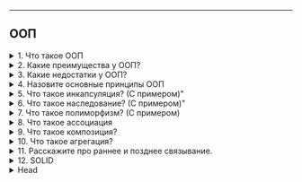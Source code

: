 
---

## ООП 

<details>
        <summary> 1. Что такое ООП</summary>

**ООП** (`объектно-ориентированное программирование`) — это парадигма программирования, 
основанная на использовании **объектов**, которые объединяют данные и **методы** для их обработки. 

Основные принципы: 
* **инкапсуляция**, 
* **наследование**, 
* **полиморфизм** и 
* **абстракция**.

```text

***** из методички *****
"ООП" - методология программирования, основанная на представлении программы в виде совокупности объектов, 
каждый из которых является экземпляром определенного класса, а классы образуют иерархию наследования.

Согласно парадигме ООП программа состоит из объектов, обменивающихся сообщениями. Объекты могут обладать состоянием, 
единственный способ изменить состояние объекта - передать ему сообщение,  в ответ на которое, 
объект может изменить собственное состояние.

Класс — это описание еще не созданного объекта, как бы общий шаблон, состоящий из полей, методов и конструктора, 
а объект – экземпляр класса, созданный на основе этого описания."
```
</details>



<details>
        <summary>2. Какие преимущества у ООП?</summary>

> * **Читаемость** – код структурирован, легче понимать назначения функций.
> 
> * **Быстрая разработка** – удобное создание и использование объектов.
> 
> * **Масштабируемость** – проще реализовать сложный функционал.
> 
> * **Минимизация дублирования** – повторяющийся код выносится в классы.

```text
***** из методички *****
 * Легко читается - не нужно выискивать в коде функции и выяснять, за что они отвечают
 * Быстро пишется - можно быстро создать сущности, с которыми должна работать программа.
 * Простота реализации большого функционала - т.к. на написание кода уходит меньше времени, 
можно гораздо быстрее создать приложение с множеством возможностей
 * Меньше повторений кода - не нужно писать однотипные функции для разных сущностей
```
</details>



<details>
        <summary>3. Какие недостатки у ООП?</summary>

> * **Повышенное потребление ресурсов** – дополнительные абстракции снижают производительность.
> 
> * **Сложность освоения** – требует больше времени на изучение.
> 
> * **Избыточность кода** – из-за классов и объектов программа может становиться громоздкой.
> 

```text
***** из методички *****
* Меньше повторений кода - не нужно писать однотипные функции для разных сущностей
* Снижает производительность - многие вещи технически реализованы иначе, поэтому они используют больше ресурсов.
* Сложно начать - парадигма ООП сложнее функционального программирования, поэтому на старт уходит больше времени
```
</details>



<details>
        <summary>4. Назовите основные принципы ООП</summary>

> * **Инкапсуляция** – скрытие деталей реализации и управление доступом.
>
> * **Наследование** – создание новых классов на основе существующих.
>
> * **Полиморфизм** – единый интерфейс для разных типов объектов.
>
> * **Абстракция** – выделение ключевых характеристик и скрытие несущественных деталей.
> 

```text
***** из методички *****
Инкапсуляция
Наследование 
Полиморфизм
```
</details>



<details>
        <summary>5. Что такое инкапсуляция? (С примером)"</summary>

**Инкапсуляция** – объединение **данных** и **методов**, работающих с ними, в **одном** объекте, 
что защищает их от внешнего вмешательства и ошибок. 

Это позволяет изменять внутренности класса 
без влияния на его использование снаружи.

```text
***** из методички *****
Свойство системы, которое объединяет данные и методы, манипулирующие этими данными, 
а также защищает и то, и другое от внешнего вмешательства или неправильного использования. 

Инкапсуляция - это объединение данных и методов работы с этими данными в одной упаковке («капсуле»). 

Чтобы малейшее изменение в классе не влекло за собой изменение внешнего поведения класса
```
</details>



<details>
        <summary>6. Что такое наследование? (С примером)"</summary>

**Наследование** – возможность создания **нового** класса на основе **существующего**,   
при этом новый класс может **наследовать** его свойства и методы, 
**расширяя** или **изменяя** их.

```text
***** из методички *****
Свойство системы, которое позволяет описать новый класс 
на основе уже существующего с частично или полностью заимствованной функциональностью.
```
</details>



<details>
        <summary>7. Что такое полиморфизм? (С примером)</summary>

**Полиморфизм** – способность использовать объекты с **одинаковым интерфейсом**, 
не зная их точного **типа** и **внутренней структуры**.    
Это упрощает код, позволяя выполнять **одинаковые** действия с **разными** объектами. 

**Полиморфизм** бывает:

* **Динамическим** (_переопределение_) – поведение объектов меняется в зависимости от их **типа**.
* **Статическим** (_перегрузка_) – **одна** функция работает с **разными** типами данных.
Он позволяет изменять поведение объектов, даже если они обращаются через общий интерфейс.

_Полиморфная **переменная**, это переменная, которая может принимать значения разных типов,   
а полиморфная **функция**, это функция у которой хотя бы один аргумент является полиморфной переменной._

```text
***** из методички *****
"Полиморфизм – это свойство системы использовать объекты с одинаковым интерфейсом 
без информации о типе и внутренней структуре объекта.

Преимуществом полиморфизма является то, что он помогает снижать сложность программ, 
разрешая использование одного и того же интерфейса для задания единого набора действий. 
Выбор же конкретного действия, в зависимости от ситуации, возлагается на компилятор языка программирования. 
Отсюда следует ключевая особенность полиморфизма - использование объекта производного класса, 
вместо объекта базового (потомки могут изменять родительское поведение, даже если обращение к ним 
будет производиться по ссылке родительского типа).

Полиморфизм бывает динамическим (переопределение) и статическим (перегрузка).

Полиморфная переменная, это переменная, которая может принимать значения разных типов, 
а полиморфная функция, это функция у которой хотя бы один аргумент является полиморфной переменной. 

Выделяют два вида полиморфных функций:

* ad hoc, функция ведет себя по разному для разных типов аргументов 
(например, функция draw() — рисует по разному фигуры разных типов);

* параметрический, функция ведет себя одинаково для аргументов разных типов 
(например, функция add() — одинаково кладет в контейнер элементы разных типов)."
```
</details>



<details>
        <summary>8. Что такое ассоциация</summary>

**Ассоциация** – это связь между объектами двух классов, позволяющая им взаимодействовать друг с другом. 
Объекты могут **ссылаться** друг на друга, но при этом остаются **независимыми**.

**Разновидности ассоциации**:

* **Агрегация** – слабая связь, где один объект **может** существовать без другого (_например, команда и игрок_).
* **Композиция** – сильная связь, где один объект **не может** существовать без другого (_например, дом и комнаты_).

![ассоциация](/ITM/ITM01_Core1/imgs/2025-03-03_18-56-51.png)

```text
***** из методички *****
Есть два типа связи между объектами: ассоциация, которая делится на композицию и агрегацию, и наследование.
Ассоциация - обозначает связь между объектами. Например, игрок играет в определенной команде.

Ассоциация означает, что объекты двух классов могут ссылаться один на другой, 
иметь некоторую связь между друг другом. Например Менеджер может выписать Счет. 
Соответственно возникает ассоциация между Менеджером и Счетом. 
Еще пример — Преподаватель и Студент — т.е. какой-то Студент учится у какого-то Преподавателя. 
Ассоциация и есть описание связи между двумя объектами. Студент учится у Преподавателя. 
Идея достаточно простая — два объекта могут быть связаны между собой и это надо как-то описать.

http://java-course.ru/begin/relations/
```
    [ссылка](http://java-course.ru/begin/relations/")
</details>



<details>
        <summary>9. Что такое композиция?</summary>

**Композиция** – это **жесткая** связь между объектами, где один объект является **неотъемлемой** частью другого 
и **не может** существовать отдельно.

Главные характеристики:

* **Зависимость жизненного цикла**: при удалении главного объекта удаляется и зависимый.
* **Полное управление**: главный объект создает и контролирует подчиненный.

**Пример**: _автомобиль и его двигатель – двигатель принадлежит конкретному автомобилю и уничтожается вместе с ним._

```text
***** из методички *****
Композиция — еще более «жесткое отношение, когда объект не только является частью другого объекта, 
но и вообще не может принадлежат еще кому-то. Например Машина и Двигатель. 
Хотя двигатель может быть и без машины, но он вряд ли сможет быть в двух или трех машинах одновременно. 
В отличии от студента, который может входить и в другие группы тоже. 

Например, в класс автомобиля содержит объект класса электрического двигателя:"
"public class ElectricEngine{ }
 
public class Car {
    ElectricEngine engine;
    public Car()
    {
        engine = new ElectricEngine();
    }
}"
При этом класс автомобиля полностью управляет жизненным циклом объекта двигателя. 
При уничтожении объекта автомобиля в области памяти вместе с ним будет уничтожен и объект двигателя. 
И в этом плане объект автомобиля является главным, а объект двигателя - зависимой.
```
</details>



<details>
        <summary>10. Что такое агрегация?</summary>

**Агрегация** – это **слабая** связь между объектами, где один объект **может** существовать независимо от другого.

Главные особенности:

* Отношение "**имеет**" (_HAS-A_), но **без** жесткой зависимости.
* Зависимый объект может принадлежать **нескольким** владельцам или существовать отдельно.

**Пример**: _университет и студенты – студент может учиться в университете, но остается самостоятельной сущностью._

```text
***** из методички *****
Агрегация определяет отношение HAS A, но связь слабее чем в композиции, т.к. обьекты равноправны.
```
</details>



<details>
        <summary>11. Расскажите про раннее и позднее связывание.</summary>

**Раннее и позднее связывание** относятся к моменту, когда устанавливается связь 
между **вызовом метода** и его **реализацией**.

* **Раннее связывание** (_early binding_) – происходит на этапе **компиляции**.    
Метод известен компилятору, и связь с ним устанавливается заранее.    
Применяется для статических, приватных и финальных методов, а также перегрузок.

* **Позднее связывание** (_late binding_) – устанавливается во время **выполнения** программы.    
Компилятор **не может** заранее определить, какой метод будет вызван.     
Это используется для **переопределенных методов**, а также через **рефлексию**.

При **раннем** связывании используется **тип** переменной,    
а при **позднем** — конкретный **объект**.

```text
***** из методички *****
Связывание есть наличие связи между вызываемым методом программы и написанным кодом.

Ранее связывание
Если метод известен компилятору, то происходит ранее связывание на этапе компиляции (early binding), 
также называют статическим связыванием.

Позднее связывание (late binding) - вызов метода возможен только во время выполнения, 
т.к. у компилятора нет информации, чтобы проверить корректность такого вызова. 
В java это возможно при помощи рефлексии.

Статическое связывание используется для final, перегруженных, приватных, статических методов, 
в то время как динамическое связывание используется для разрешения переопределенных методов. 
Все абстрактные методы разрешаются при помощи динамического связывания.

В случае статического связывания используются не конкретные объекты, а информация о типе, 
то есть используется тип ссылочной переменной. 
С другой стороны, при динамическом связывании для нахождения нужного метода используется конкретный объект.
```
</details>



<details>
        <summary>12. SOLID</summary>

> **SOLID** – акроним, представляющий пять принципов объектно-ориентированного проектирования:
>
> * **S (Single Responsibility Principle)** – принцип единственной ответственности: класс должен решать 
только одну задачу, что облегчает модификацию и тестирование.
> 
> * **O (Open/Closed Principle)** – принцип открытости/закрытости: классы должны быть открыты 
для расширения, но закрыты для модификации.
> 
> * **L (Liskov Substitution Principle)** – принцип подстановки Барбары Лисков: объекты наследников 
должны заменять объекты базового класса без изменения поведения программы.
> 
> * **I (Interface Segregation Principle)** – принцип разделения интерфейса: лучше использовать 
несколько специализированных интерфейсов, чем один универсальный.
> 
> * **D (Dependency Inversion Principle)** – принцип инверсии зависимостей: модули должны зависеть 
от абстракций, а не от конкретных реализаций.
> 

Эти принципы помогают создавать гибкий, расширяемый и легко поддерживаемый код.

```text
***** из методички *****
SOLID — это акроним, образованный из заглавных букв первых пяти принципов ООП и проектирования. 

S(Single Responsibility Principle) - принцип единственной ответственности - каждый класс выполняет лишь одну 
задачу. 
Легкая модификация в будущем, простое тестирование, класс не имеет зависимостей на другие классы.

O(Open Closed Principle) - принцип открытости/закрытости - программные сущности открыты для расширения 
и закрыты для модификации.
Чтобы не сломать логику в классе-родителе, мы унаследуемся от него и реализуем что-то своё, 
и используем свой класс.

L(Liskov’s Substitution Principle) - принцип подстановки барбары лисков -  объекты в программе 
можно заменить их наследниками без изменения свойств программы.

I(Interface Segregation Principle) - принцип разделения интерфейса - много специализированных 
интерфейсов лучше, чем один общий

D(Dependency Inversion Principle) - принцип инверсии зависимостей - зависимость на абстракциях. 
Модули верхних уровней не должны зависеть от модулей нижних уровней. Оба типа модулей должны 
зависеть от абстракций.
Абстракции не должны зависеть от деталей. Детали должны зависеть от абстракций.

Использование: Создание интерфейсов и их реализаций. Пример: терминал оплаты(абстракция) 
и разные карты оплаты.
```
</details>













<details>
        <summary>Head</summary>

```text
***** из методички *****
```
</details>
